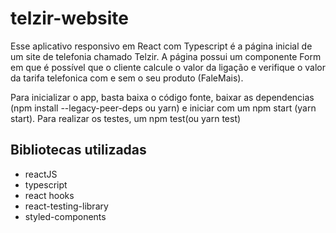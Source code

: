 # telzir-website

Esse aplicativo responsivo em React com Typescript é a página inicial de um site de telefonia chamado Telzir.
A página possui um componente Form em que é possível que o cliente calcule o valor da ligação e verifique o valor da tarifa telefonica com e sem o seu produto (FaleMais).

Para inicializar o app, basta baixa o código fonte, baixar as dependencias (npm install --legacy-peer-deps ou yarn) e iniciar com um npm start (yarn start). Para realizar os testes, um npm test(ou yarn test)


 
Bibliotecas utilizadas
---------------------------

* reactJS
* typescript
* react hooks
* react-testing-library
* styled-components
